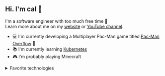 ## Hi. I'm cal 🦧
I'm a software engineer with too much free time 🙈 \
Learn more about me on my [website](http://cal-overflow.dev) or [YouTube channel](https://www.youtube.com/channel/UCTfscxyX4CI9SnWdFqK4FJw).


- 💻 I'm currently developing a Multiplayer Pac-Man game titled [Pac-Man Overflow](https://github.com/cal-overflow/pacman-overflow) 👾
- 📚 I'm currently learning [Kubernetes](https://kubernetes.io/)
- 🎮 I'm probably playing Minecraft


<details>

  <summary>Favorite technologies</summary>

  #### DevOps
  [<img src="assets/AWS.svg" alt="AWS" title="AWS" height="40px" width="auto" />](https://aws.amazon.com/)
  [<img src="assets/Docker.svg" alt="Docker" title="Docker" height="50px" width="auto" />](https://www.docker.com/)
  [<img src="assets/K8s.svg" alt="Kubernetes" title="Kubernetes" height="50px" width="auto" />](https://kubernetes.io/)
  [<img src="assets/Bitrise.svg" alt="Bitrise" title="Bitrise" height="50px" width="auto" />](https://www.bitrise.io/)
  [<img src="assets/Netlify.svg" alt="Netlify" title="Netlify" height="50px" width="auto" />](https://www.netlify.com/)

  #### Frontend development
  [<img src="assets/Nuxt.svg" alt="NuxtJS" title="NuxtJS" height="50px" width="auto" />](https://nuxtjs.org/)
  [<img src="assets/React.svg" alt="React" title="React" height="50px" width="auto" />](https://reactjs.org/)
  [<img src="assets/Tailwind.svg" alt="TailwindCSS" title="TailwindCSS" height="50px" width="auto" />](https://tailwindcss.com/)
  [<img src="assets/Vue.svg" alt="VueJS" title="VueJS" height="50px" width="auto" />](https://vuejs.org/)
  [<img src="assets/Bootstrap.svg" alt="Bootstrap" title="Bootstrap" height="50px" width="auto" />](https://getbootstrap.com/)

  #### Middleware & Backend development
  [<img src="assets/FastAPI.svg" alt="FastAPI" title="FastAPI" height="50px" width="auto" />](https://fastapi.tiangolo.com/)
  [<img src="assets/Spring.svg" alt="Spring" title="Spring" height="50px" width="auto" />](https://spring.io/)
  [<img src="assets/Postgres.svg" alt="Postgres" title="Postgres" height="50px" width="auto" />](https://www.postgresql.org/)
  [<img src="assets/MySQL.svg" alt="MySQL" title="MySQL" height="50px" width="auto" />](https://www.mysql.com/)
  [<img src="assets/SocketIO.svg" alt="Socket.io" title="Socket.io" height="50px" width="auto" />](https://socket.io/)

  #### General
  [<img src="assets/JavaScript.svg" alt="JavaScript" title="JavaScript" height="50px" width="auto" />](https://www.javascript.com/)
  [<img src="assets/TypeScript.svg" alt="TypeScript" title="TypeScript" height="50px" width="auto" />](https://www.typescriptlang.org/)
  [<img src="assets/Python.svg" alt="Python" title="Python" height="50px" width="auto" />](https://www.python.org/)
  [<img src="assets/Java.svg" alt="Java" title="Java" height="50px" width="auto" />](https://www.java.com/en/)
  [<img src="assets/Bash.svg" alt="Bash" title="Bash" height="50px" width="auto" />](https://www.gnu.org/software/bash/)

</details>